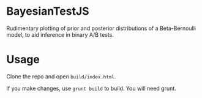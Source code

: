 # BayesianTestJS
Rudimentary plotting of prior and posterior distributions of a Beta-Bernoulli model, to aid inference in binary A/B tests.

# Usage
Clone the repo and open `build/index.html`.

If you make changes, use `grunt build` to build. You will need grunt.


